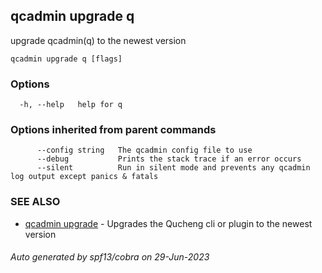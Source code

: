 ## qcadmin upgrade q

upgrade qcadmin(q) to the newest version

```
qcadmin upgrade q [flags]
```

### Options

```
  -h, --help   help for q
```

### Options inherited from parent commands

```
      --config string   The qcadmin config file to use
      --debug           Prints the stack trace if an error occurs
      --silent          Run in silent mode and prevents any qcadmin log output except panics & fatals
```

### SEE ALSO

* [qcadmin upgrade](qcadmin_upgrade.md)	 - Upgrades the Qucheng cli or plugin to the newest version

###### Auto generated by spf13/cobra on 29-Jun-2023

